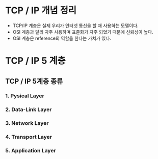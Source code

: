 # TCP / IP 개념 정리
- TCP/IP 계층은 실제 우리가 인터넷 통신을 할 때 사용하는 모델이다.
- OSI 계층과 달리 자주 사용하며 표준화가 자주 되었기 때문에 신뢰성이 높다.
- OSI 계층은 reference의 역할을 한다는 가치가 있다.

# TCP / IP 5 계층

## TCP / IP 5계층 종류

### 1. Pysical Layer

### 2. Data-Link Layer

### 3. Network Layer

### 4. Transport Layer

### 5. Application Layer